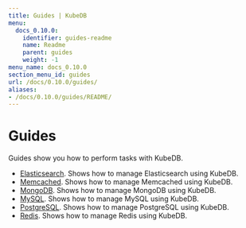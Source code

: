 ```yaml
---
title: Guides | KubeDB
menu:
  docs_0.10.0:
    identifier: guides-readme
    name: Readme
    parent: guides
    weight: -1
menu_name: docs_0.10.0
section_menu_id: guides
url: /docs/0.10.0/guides/
aliases:
- /docs/0.10.0/guides/README/
---
```


# Guides

Guides show you how to perform tasks with KubeDB.

- [Elasticsearch](/docs/0.10.0/guides/elasticsearch/README). Shows how to manage Elasticsearch using KubeDB.
- [Memcached](/docs/0.10.0/guides/memcached/README). Shows how to manage Memcached using KubeDB.
- [MongoDB](/docs/0.10.0/guides/mongodb/README). Shows how to manage MongoDB using KubeDB.
- [MySQL](/docs/0.10.0/guides/mysql/README). Shows how to manage MySQL using KubeDB.
- [PostgreSQL](/docs/0.10.0/guides/postgres/README). Shows how to manage PostgreSQL using KubeDB.
- [Redis](/docs/0.10.0/guides/redis/README). Shows how to manage Redis using KubeDB.
